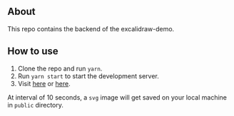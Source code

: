 ## About
This repo contains the backend of the excalidraw-demo.

## How to use
1. Clone the repo and run `yarn`.
2. Run `yarn start` to start the development server.
3. Visit [here](https://60f605c7aab46300072e63f9--trusting-lovelace-b49325.netlify.app/) or [here](https://github.com/K-Kumar-01/excalidraw-demo).

At interval of 10 seconds, a `svg` image will get saved on your local machine in `public` directory.
